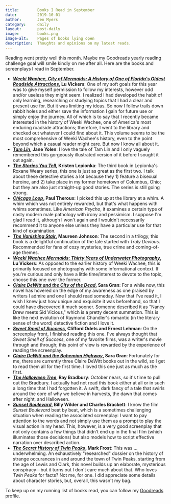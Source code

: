 ```yaml
---
title:        Books I Read in September
date:         2019-10-01
author:       Jen Myers
category:     daily
layout:       post-daily
image:        books.png
image-alt:    Pages of books lying open
description:  Thoughts and opinions on my latest reads.
---
```


Reading went pretty well this month. Maybe my Goodreads yearly reading challenge goal will smile kindly on me after all. Here are the books and screenplays I read in September.

<!-- more -->

- __[_Weeki Wachee, City of Mermaids: A History of One of Florida's Oldest Roadside Attractions_](https://www.goodreads.com/book/show/282120.Weeki_Wachee_City_of_Mermaids), Lu Vickers__: One of my soft goals for this year was to give myself permission to follow my interests, however odd and/or useless they might seem. I realized I had developed the habit of only learning, researching or studying topics that I had a clear and present use for. But it was limiting my ideas. So now I follow trails down rabbit holes and either save the information I gain for future use or simply enjoy the journey. All of which is to say that I recently became interested in the history of Weeki Wachee, one of America's most enduring roadside attractions; therefore, I went to the library and checked out whatever I could find about it. This volume seems to be the most comprehensive of Weeki Wachee's history, even to the point beyond which a casual reader might care. But now I know all about it.
- __[_Tam Lin_](https://www.goodreads.com/book/show/122096.Tam_Lin), Jane Yolen__: I love the tale of Tam Lin and I only vaguely remembered this gorgeously illustrated version of it before I sought it out again.
- __[_The Stories You Tell_](https://www.goodreads.com/book/show/41150436-the-stories-you-tell), Kristen Lepionka__: The third book in Lepionka's Roxane Weary series, this one is just as great as the first two. I talk about these detective stories a lot because they 1) feature a bisexual heroine, and 2) take place in my former hometown of Columbus, Ohio; but they are also just straight-up good stories. The series is still going strong.
- __[_Chicago Loop_](https://www.goodreads.com/book/show/1108686.Chicago_Loop), Paul Theroux__: I picked this up at the library at a whim. A whim which was not entirely rewarded, but that's what happens with whims sometimes. Like _American Psycho_, it examines a certain type of nasty modern male pathology with irony and pessimism. I suppose I'm glad I read it, although I won't again and I wouldn't necessarily recommend it to anyone else unless they have a particular use for that kind of examination.
- __[_The Vanishing Stair_](https://www.goodreads.com/book/show/39893545-the-vanishing-stair), Maureen Johnson__: The second in a trilogy, this book is a delightful continuation of the tale started with _Truly Devious_. Recommended for fans of cozy mysteries, true crime and coming-of-age themes.
- __[_Weeki Wachee Mermaids: Thirty Years of Underwater Photography_](https://www.goodreads.com/book/show/13591437-weeki-wachee-mermaids), Lu Vickers__: As opposed to the earlier history of Weeki Wachee, this is primarily focused on photography with some informational context. If you're curious and only have a little time/interest to devote to the topic, choose this one over the former.
- __[_Claire DeWitt and the City of the Dead_](https://www.goodreads.com/book/show/9231999-claire-dewitt-and-the-city-of-the-dead), Sara Gran__: For a while now, this novel has hovered on the edge of my awareness as one praised by writers I admire and one I should read someday. Now that I've read it, I wish I knew just how unique and exquisite it was beforehand, so that I could have discovered it much sooner. Someone described it as "Nancy Drew meets Sid Vicious," which is a pretty decent summation. This is like the next evolution of Raymond Chandler's romantic (in the literary sense of the word) detective fiction and I love it.
- __[_Sweet Smell of Success_](https://www.goodreads.com/book/show/973022.Sweet_Smell_of_Success), Clifford Odets and Ernest Lehman__: On the screenplay front, I finished reading this one. I've always thought that _Sweet Smell of Success_, one of my favorite films, was a writer's movie through and through; this point of view is rewarded by the experience of reading the screenplay.
- __[_Claire DeWitt and the Bohemian Highway_](https://www.goodreads.com/book/show/15814401-claire-dewitt-and-the-bohemian-highway), Sara Gran__: Fortunately for me, there are currently three Claire DeWitt books out in the wild, so I get to read them all for the first time. I loved this one just as much as the first.
- __[_The Halloween Tree_](https://www.goodreads.com/book/show/761381.The_Halloween_Tree), Ray Bradbury__: October nears, so it's time to pull out the Bradbury. I actually had not read this book either at all or in such a long time that I had forgotten it. A swift, dark fancy of a tale that swirls around the core of why we believe in harvests, the dawn that comes after night, and Halloween.
- __[_Sunset Boulevard_](https://www.goodreads.com/book/show/971714.Sunset_Boulevard), Billy Wilder and Charles Brackett__: I know the film _Sunset Boulevard_ beat by beat, which is a sometimes challenging situation when reading the associated screenplay: I want to pay attention to the words and not simply use them as a prompt to play the visual action in my head. This, however, is a very good screenplay that not only contains a few things that didn't end up in the final film (which illuminates those decisions) but also models how to script effective narration over described action.
- __[_The Secret History of Twin Peaks_](https://www.goodreads.com/book/show/29102955-the-secret-history-of-twin-peaks), Mark Frost__: This was ... underwhelming. An exhaustively "researched" dossier on the history of strange occurances in and around the town of Twin Peaks, starting from the age of Lewis and Clark, this novel builds up an elaborate, mysterious conspiracy—but it turns out I don't care much about that. Who loves _Twin Peaks_ for facts? Not me, for one. I did appreciate some details about character stories, but, overall, this wasn't my bag.

To keep up on my running list of books read, you can follow my [Goodreads](https://www.goodreads.com/jenmyers) profile.
